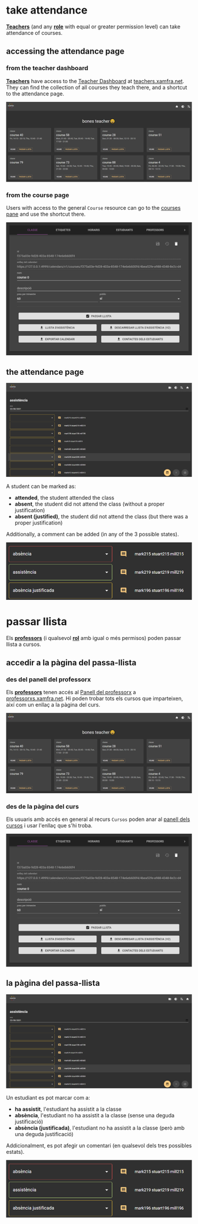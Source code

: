 # take attendance
[**Teachers**](../basics/roles.md#teacher) (and any [**role**](../basics/roles.md) with equal or greater permission level) 
can take attendance of courses.

## accessing the attendance page
### from the teacher dashboard

[**Teachers**](../basics/roles.md#teacher) have access to the [Teacher Dashboard](https://centrifuga4.herokuapp.com/app/teacher-dashboard) at [teachers.xamfra.net](https://centrifuga4.herokuapp.com/app/teacher-dashboard). 
They can find the collection of all courses they teach there, and a shortcut to the attendance page.

![teacher dashboard](/img/teacher-dashboard.png)



### from the course page

Users with access to the general `Course` resource can 
go to the [courses pane](https://centrifuga4.herokuapp.com/app/home/courses)
and use the shortcut there.

![course in the courses pane](/img/courses-course.png)

## the attendance page

![attendance page](/img/attendance.png)

A student can be marked as:
- **attended**, the student attended the class
- **absent**, the student did not attend the class (without a proper justification)
- **absent (justified)**, the student did not attend the class (but there was a proper justification)

Additionally, a comment can be added (in any of the 3 possible states).

![possible attendance states](/img/attendance-status.png)


# passar llista
Els [**professors**](../basics/roles.md#professor) (i qualsevol [**rol**](../basics/roles.md) amb igual o més permisos) 
poden passar llista a cursos.

## accedir a la pàgina del passa-llista
### des del panell del professorx

Els [**professors**](../basics/roles.md#professor) tenen accés al [Panell del professorx](https://centrifuga4.herokuapp.com/app/teacher-dashboard) a [professorxs.xamfra.net](https://centrifuga4.herokuapp.com/app/teacher-dashboard). 
Hi poden trobar tots els cursos que imparteixen, així com un enllaç a la pàgina del curs.

![panell del professorx](/img/teacher-dashboard.png)



### des de la pàgina del curs

Els usuaris amb accés en general al recurs `Cursos` poden anar al
[panell dels cursos](https://centrifuga4.herokuapp.com/app/home/courses)
i usar l'enllaç que s'hi troba.

![curs en el panell de cursos](/img/courses-course.png)

## la pàgina del passa-llista

![pàgina del passa-llista](/img/attendance.png)

Un estudiant es pot marcar com a:
- **ha assistit**, l'estudiant ha assistit a la classe
- **absència**, l'estudiant no ha assistit a la classe (sense una deguda justificació)
- **absència (justificada)**, l'estudiant no ha assistit a la classe (però amb una deguda justificació)

Addicionalment, es pot afegir un comentari (en qualsevol dels tres possibles estats).

![possibles estats d'assistència](/img/attendance-status.png)

